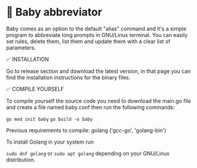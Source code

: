 # :baby: Baby abbreviator
Baby comes as an option to the default "alias" command and it's a simple program to abbreviate long prompts in GNU/Linux terminal.
You can easily set rules, delete them, list them and update them with a clear list of parameters.

:white_check_mark: INSTALLATION

Go to release section and download the latest version, in that page you can find the installation instructions for the binary files.

:white_check_mark: COMPILE YOURSELF

To compile yourself the source code you need to download the main.go file and create a file named baby.conf then run the following commands:

`go mod init baby`
`go build -o baby`

Previous requirements to compile: golang ('gcc-go', 'golang-bin')

To install Golang in your system run

`sudo dnf golang` or `sudo apt golang` depending on your GNU/Linux distribution.

